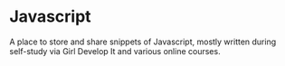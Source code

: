 Javascript
==========

A place to store and share snippets of Javascript, mostly written during self-study via Girl Develop It and various online courses.
